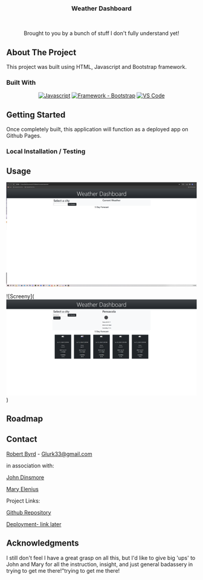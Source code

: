 <div align="center">

  <!-- Add badges using the following format: -->
  <!-- ![Name](urlToShieldHere)(urlToGithubHere) -->

</div>

<!-- PROJECT LOGO -->

<div align="center">

  <h3 align="center">Weather Dashboard</h3>

  <br />
   <p> Brought to you by a bunch of stuff I don't fully understand yet!<br /></p>
</div>

<!-- ABOUT THE PROJECT -->

## About The Project

<!-- Add screenshots using the following format: -->
<!-- ![Screenshot alt description](directPathOfScreenshots) -->

This project was built using HTML, Javascript and Bootstrap framework.

### Built With

<div align="center">

[![Javascript](https://img.shields.io/badge/Language-JavaScript-ff0000?style=plastic&logo=JavaScript&logoWidth=10)](https://javascript.info/)
[![Framework - Bootstrap](https://img.shields.io/badge/Framework-Bootstrap-2ea44f?logo=Bootstrap)](https://getbootstrap.com/)
[![VS Code](https://img.shields.io/badge/IDE-VSCode-ff0000?style=plastic&logo=VisualStudioCode&logoWidth=10)](https://code.visualstudio.com/docs)

</div>

<!-- GETTING STARTED -->

## Getting Started

Once completely built, this application will function as a deployed app on Github Pages.

### Local Installation / Testing

<!-- USAGE EXAMPLES -->

## Usage

![Screeny](assets/images/wetaher1.png)

![Screeny](![Alt text](assets/images/WeatherDashboard.png))

<!-- ROADMAP -->

## Roadmap

<!-- LICENSE -->

<!-- CONTACT -->

## Contact

[Robert Byrd](https://github.com/Jbyrd126/WeatherForecaster) - Glurk33@gmail.com

in association with:

[John Dinsmore](https://twitter.com/JohnWDinsmore)

[Mary Elenius](https://maryelenius.com/)

Project Links:

[Github Repository](https://github.com/Jbyrd126/WeatherForecaster)

[Deployment- link later]()

<!-- ACKNOWLEDGMENTS -->

## Acknowledgments

I still don't feel I have a great grasp on all this, but I'd like to give big 'ups' to John and Mary for all the instruction, insight, and just general badassery in trying to get me there!"trying to get me there!
